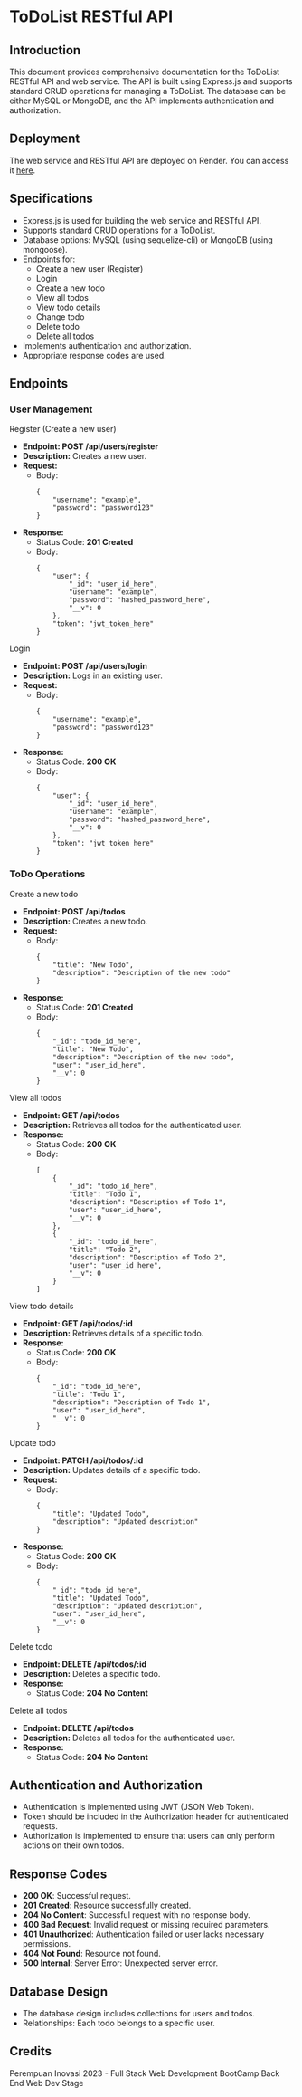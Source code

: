 # ToDoList RESTful API

## Introduction
This document provides comprehensive documentation for the ToDoList RESTful API and web service. The API is built using Express.js and supports standard CRUD operations for managing a ToDoList. The database can be either MySQL or MongoDB, and the API implements authentication and authorization.

## Deployment
The web service and RESTful API are deployed on Render. You can access it [here](https://todolist-rest-api.onrender.com).

## Specifications
* Express.js is used for building the web service and RESTful API.
* Supports standard CRUD operations for a ToDoList.
* Database options: MySQL (using sequelize-cli) or MongoDB (using mongoose).
* Endpoints for:
    * Create a new user (Register)
    * Login
    * Create a new todo
    * View all todos
    * View todo details
    * Change todo
    * Delete todo
    * Delete all todos
* Implements authentication and authorization.
* Appropriate response codes are used.

## Endpoints
### User Management
Register (Create a new user)
* **Endpoint: POST /api/users/register**
* **Description:** Creates a new user.
* **Request:**
    * Body:
      ```
      {
          "username": "example",
          "password": "password123"
      }
      ```
* **Response:**
    * Status Code: **201 Created**
    * Body:
      ```
      {
          "user": {
              "_id": "user_id_here",
              "username": "example",
              "password": "hashed_password_here",
              "__v": 0
          },
          "token": "jwt_token_here"
      }
      ```
Login
* **Endpoint: POST /api/users/login**
* **Description:** Logs in an existing user.
* **Request:**
    * Body:
      ```
      {
          "username": "example",
          "password": "password123"
      }
      ```
* **Response:**
    * Status Code: **200 OK**
    * Body:
      ```
      {
          "user": {
              "_id": "user_id_here",
              "username": "example",
              "password": "hashed_password_here",
              "__v": 0
          },
          "token": "jwt_token_here"
      }
      ```
### ToDo Operations
Create a new todo
* **Endpoint: POST /api/todos**
* **Description:** Creates a new todo.
* **Request:**
    * Body:
      ```
      {
          "title": "New Todo",
          "description": "Description of the new todo"
      }
      ```
* **Response:**
    * Status Code: **201 Created**
    * Body:
      ```
      {
          "_id": "todo_id_here",
          "title": "New Todo",
          "description": "Description of the new todo",
          "user": "user_id_here",
          "__v": 0
      }
      ```
View all todos
* **Endpoint: GET /api/todos**
* **Description:** Retrieves all todos for the authenticated user.
* **Response:**
    * Status Code: **200 OK**
    * Body:
      ```
      [
          {
              "_id": "todo_id_here",
              "title": "Todo 1",
              "description": "Description of Todo 1",
              "user": "user_id_here",
              "__v": 0
          },
          {
              "_id": "todo_id_here",
              "title": "Todo 2",
              "description": "Description of Todo 2",
              "user": "user_id_here",
              "__v": 0
          }
      ]
      ```
View todo details
* **Endpoint: GET /api/todos/:id**
* **Description:** Retrieves details of a specific todo.
* **Response:**
    * Status Code: **200 OK**
    * Body:
      ```
      {
          "_id": "todo_id_here",
          "title": "Todo 1",
          "description": "Description of Todo 1",
          "user": "user_id_here",
          "__v": 0
      }
      ```
Update todo
* **Endpoint: PATCH /api/todos/:id**
* **Description:** Updates details of a specific todo.
* **Request:**
    * Body:
      ```
      {
          "title": "Updated Todo",
          "description": "Updated description"
      }
      ```
* **Response:**
    * Status Code: **200 OK**
    * Body:
      ```
      {
          "_id": "todo_id_here",
          "title": "Updated Todo",
          "description": "Updated description",
          "user": "user_id_here",
          "__v": 0
      }
      ```
Delete todo
* **Endpoint: DELETE /api/todos/:id**
* **Description:** Deletes a specific todo.
* **Response:**
    * Status Code: **204 No Content**

Delete all todos
* **Endpoint: DELETE /api/todos**
* **Description:** Deletes all todos for the authenticated user.
* **Response:**
    * Status Code: **204 No Content**

## Authentication and Authorization
* Authentication is implemented using JWT (JSON Web Token).
* Token should be included in the Authorization header for authenticated requests.
* Authorization is implemented to ensure that users can only perform actions on their own todos.

## Response Codes
* **200 OK**: Successful request.
* **201 Created**: Resource successfully created.
* **204 No Content**: Successful request with no response body.
* **400 Bad Request**: Invalid request or missing required parameters.
* **401 Unauthorized**: Authentication failed or user lacks necessary permissions.
* **404 Not Found**: Resource not found.
* **500 Internal**: Server Error: Unexpected server error.

## Database Design
* The database design includes collections for users and todos.
* Relationships: Each todo belongs to a specific user.

## Credits
Perempuan Inovasi 2023 - Full Stack Web Development BootCamp Back End Web Dev Stage
